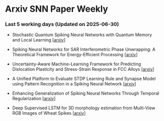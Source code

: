 # Arxiv SNN Paper Weekly


 ### **Last 5 working days (Updated on 2025-06-30)** 


- Stochastic Quantum Spiking Neural Networks with Quantum Memory and Local Learning [[arxiv](https://arxiv.org/abs/2506.21324)]

- Spiking Neural Networks for SAR Interferometric Phase Unwrapping: A Theoretical Framework for Energy-Efficient Processing [[arxiv](https://arxiv.org/abs/2506.20782)]

- Uncertainty-Aware Machine-Learning Framework for Predicting Dislocation Plasticity and Stress-Strain Response in FCC Alloys [[arxiv](https://arxiv.org/abs/2506.20839)]

- A Unified Platform to Evaluate STDP Learning Rule and Synapse Model using Pattern Recognition in a Spiking Neural Network [[arxiv](https://arxiv.org/abs/2506.19377)]

- Enhancing Generalization of Spiking Neural Networks Through Temporal Regularization [[arxiv](https://arxiv.org/abs/2506.19256)]

- Deep Supervised LSTM for 3D morphology estimation from Multi-View RGB Images of Wheat Spikes [[arxiv](https://arxiv.org/abs/2506.18060)]

